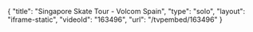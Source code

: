{
    "title": "Singapore Skate Tour - Volcom Spain",
    "type": "solo",
    "layout": "iframe-static",
    "videoId": "163496",
    "url": "\/tvpembed\/163496"
}